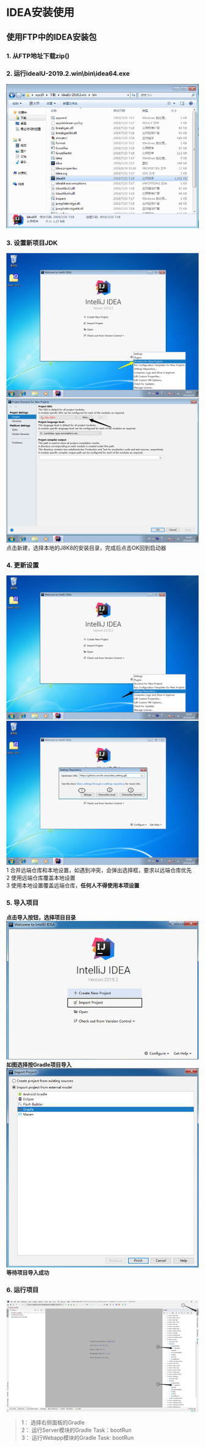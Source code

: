 # IDEA安装使用

## 使用FTP中的IDEA安装包

### 1. 从FTP地址下载zip()

### 2. 运行ideaIU-2019.2.win\bin\idea64.exe

   ![文件目录](assert/exeMain.jpg)

### 3. 设置新项目JDK

 ![菜单选择设置JDK](assert/2019-08-19-16-32-42.png)
 ![设置SDK](assert/2019-08-19-16-41-17.png)
 点击新建，选择本地的J8K8的安装目录，完成后点击OK回到启动器

### 4. 更新设置

 ![更新设置菜单](assert/2019-08-19-16-59-35.png)
 ![设置仓库选择项](assert/2019-08-19-17-01-44.png)
 1 合并远端仓库和本地设置，如遇到冲突，会弹出选择框，要求以远端仓库优先  
 2 使用远端仓库覆盖本地设置  
 3 使用本地设置覆盖远端仓库，**任何人不得使用本项设置**  

### 5. 导入项目

 **点击导入按钮，选择项目目录**
 ![导入项目按钮](assert/2019-08-19-20-26-46.png)
 **如图选择按Gradle项目导入**
 ![选择gradle](assert/2019-08-19-20-30-37.png)
 **等待项目导入成功**

### 6. 运行项目

 ![运行项目](assert/2019-08-19-21-31-23.png)
 > 1： 选择右侧面板的Gradle  
 > 2： 运行Server模块的Gradle Task：bootRun  
 > 3： 运行Webapp模块的Gradle Task: bootRun
